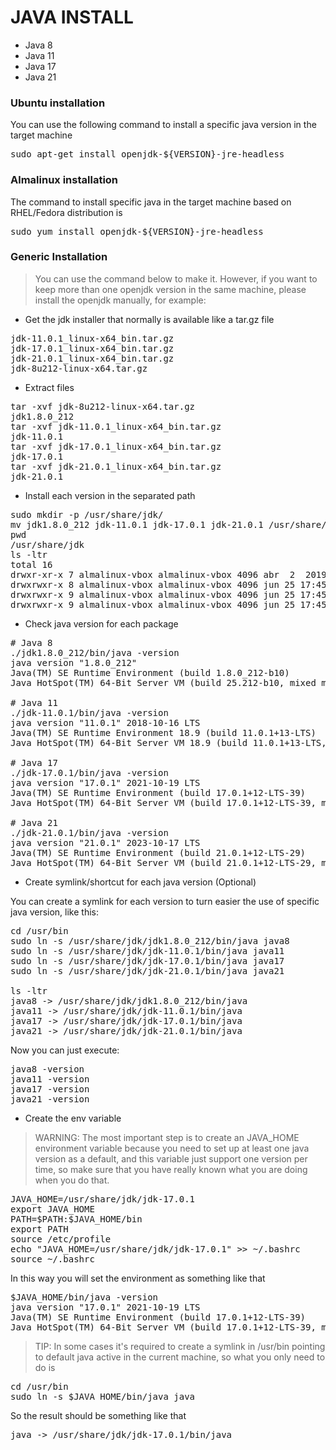 
# JAVA INSTALL

- Java 8
- Java 11
- Java 17
- Java 21

### Ubuntu installation

You can use the following command to install a specific java version in the target machine

<pre>
sudo apt-get install openjdk-${VERSION}-jre-headless
</pre>


### Almalinux installation

The command to install specific java in the target machine based on RHEL/Fedora distribution is

<pre>
sudo yum install openjdk-${VERSION}-jre-headless
</pre>

### Generic Installation

> You can use the command below to make it. However, if you want to 
> keep more than one openjdk version in the same machine, please install 
> the openjdk manually, for example: 

- Get the jdk installer that normally is available like a tar.gz file

<pre>
jdk-11.0.1_linux-x64_bin.tar.gz
jdk-17.0.1_linux-x64_bin.tar.gz
jdk-21.0.1_linux-x64_bin.tar.gz
jdk-8u212-linux-x64.tar.gz     
</pre>

- Extract files

<pre>
tar -xvf jdk-8u212-linux-x64.tar.gz
jdk1.8.0_212
tar -xvf jdk-11.0.1_linux-x64_bin.tar.gz
jdk-11.0.1
tar -xvf jdk-17.0.1_linux-x64_bin.tar.gz
jdk-17.0.1
tar -xvf jdk-21.0.1_linux-x64_bin.tar.gz
jdk-21.0.1
</pre>

- Install each version in the separated path

<pre>
sudo mkdir -p /usr/share/jdk/
mv jdk1.8.0_212 jdk-11.0.1 jdk-17.0.1 jdk-21.0.1 /usr/share/jdk/
pwd
/usr/share/jdk
ls -ltr
total 16
drwxr-xr-x 7 almalinux-vbox almalinux-vbox 4096 abr  2  2019 jdk1.8.0_212
drwxrwxr-x 8 almalinux-vbox almalinux-vbox 4096 jun 25 17:45 jdk-11.0.1
drwxrwxr-x 9 almalinux-vbox almalinux-vbox 4096 jun 25 17:45 jdk-17.0.1
drwxrwxr-x 9 almalinux-vbox almalinux-vbox 4096 jun 25 17:45 jdk-21.0.1
</pre>

- Check java version for each package

<pre>
# Java 8
./jdk1.8.0_212/bin/java -version
java version "1.8.0_212"
Java(TM) SE Runtime Environment (build 1.8.0_212-b10)
Java HotSpot(TM) 64-Bit Server VM (build 25.212-b10, mixed mode)

# Java 11
./jdk-11.0.1/bin/java -version
java version "11.0.1" 2018-10-16 LTS
Java(TM) SE Runtime Environment 18.9 (build 11.0.1+13-LTS)
Java HotSpot(TM) 64-Bit Server VM 18.9 (build 11.0.1+13-LTS, mixed mode)

# Java 17
./jdk-17.0.1/bin/java -version
java version "17.0.1" 2021-10-19 LTS
Java(TM) SE Runtime Environment (build 17.0.1+12-LTS-39)
Java HotSpot(TM) 64-Bit Server VM (build 17.0.1+12-LTS-39, mixed mode, sharing)

# Java 21
./jdk-21.0.1/bin/java -version
java version "21.0.1" 2023-10-17 LTS
Java(TM) SE Runtime Environment (build 21.0.1+12-LTS-29)
Java HotSpot(TM) 64-Bit Server VM (build 21.0.1+12-LTS-29, mixed mode, sharing)
</pre>

- Create symlink/shortcut for each java version (Optional)

You can create a symlink for each version to turn easier the use of specific java version, like this:

<pre>
cd /usr/bin
sudo ln -s /usr/share/jdk/jdk1.8.0_212/bin/java java8
sudo ln -s /usr/share/jdk/jdk-11.0.1/bin/java java11
sudo ln -s /usr/share/jdk/jdk-17.0.1/bin/java java17
sudo ln -s /usr/share/jdk/jdk-21.0.1/bin/java java21

ls -ltr
java8 -> /usr/share/jdk/jdk1.8.0_212/bin/java
java11 -> /usr/share/jdk/jdk-11.0.1/bin/java
java17 -> /usr/share/jdk/jdk-17.0.1/bin/java
java21 -> /usr/share/jdk/jdk-21.0.1/bin/java
</pre>

Now you can just execute:

<pre>
java8 -version
java11 -version
java17 -version
java21 -version
</pre>

- Create the env variable

> WARNING: The most important step is to create an JAVA_HOME environment variable because you need to set up 
> at least one java version as a default, and this variable just support one version per time, so make sure that 
> you have really known what you are doing when you do that.

<pre>
JAVA_HOME=/usr/share/jdk/jdk-17.0.1
export JAVA_HOME
PATH=$PATH:$JAVA_HOME/bin
export PATH
source /etc/profile
echo "JAVA_HOME=/usr/share/jdk/jdk-17.0.1" >> ~/.bashrc
source ~/.bashrc
</pre>

In this way you will set the environment as something like that

<pre>
$JAVA_HOME/bin/java -version
java version "17.0.1" 2021-10-19 LTS
Java(TM) SE Runtime Environment (build 17.0.1+12-LTS-39)
Java HotSpot(TM) 64-Bit Server VM (build 17.0.1+12-LTS-39, mixed mode, sharing)
</pre>

> TIP: In some cases it's required to create a symlink in /usr/bin pointing to default java active in the
current machine, so what you only need to do is

<pre>
cd /usr/bin
sudo ln -s $JAVA_HOME/bin/java java
</pre>

So the result should be something like that

<pre>
java -> /usr/share/jdk/jdk-17.0.1/bin/java
</pre>
